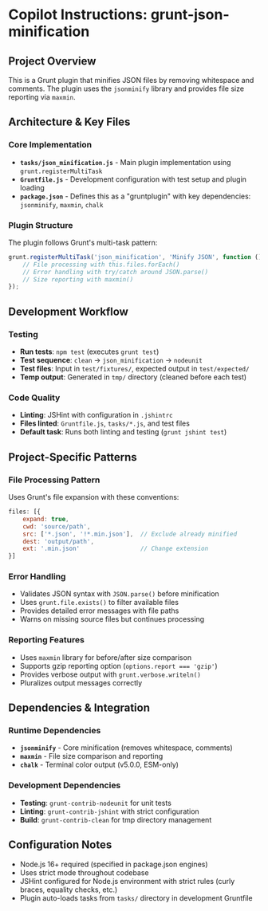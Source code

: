 # Copilot Instructions: grunt-json-minification

## Project Overview
This is a Grunt plugin that minifies JSON files by removing whitespace and comments. The plugin uses the `jsonminify` library and provides file size reporting via `maxmin`.

## Architecture & Key Files

### Core Implementation
- **`tasks/json_minification.js`** - Main plugin implementation using `grunt.registerMultiTask`
- **`Gruntfile.js`** - Development configuration with test setup and plugin loading
- **`package.json`** - Defines this as a "gruntplugin" with key dependencies: `jsonminify`, `maxmin`, `chalk`

### Plugin Structure
The plugin follows Grunt's multi-task pattern:
```javascript
grunt.registerMultiTask('json_minification', 'Minify JSON', function () {
    // File processing with this.files.forEach()
    // Error handling with try/catch around JSON.parse()
    // Size reporting with maxmin()
});
```

## Development Workflow

### Testing
- **Run tests**: `npm test` (executes `grunt test`)
- **Test sequence**: `clean` → `json_minification` → `nodeunit`
- **Test files**: Input in `test/fixtures/`, expected output in `test/expected/`
- **Temp output**: Generated in `tmp/` directory (cleaned before each test)

### Code Quality
- **Linting**: JSHint with configuration in `.jshintrc`
- **Files linted**: `Gruntfile.js`, `tasks/*.js`, and test files
- **Default task**: Runs both linting and testing (`grunt jshint test`)

## Project-Specific Patterns

### File Processing Pattern
Uses Grunt's file expansion with these conventions:
```javascript
files: [{
    expand: true,
    cwd: 'source/path',
    src: ['*.json', '!*.min.json'],  // Exclude already minified
    dest: 'output/path',
    ext: '.min.json'                 // Change extension
}]
```

### Error Handling
- Validates JSON syntax with `JSON.parse()` before minification
- Uses `grunt.file.exists()` to filter available files
- Provides detailed error messages with file paths
- Warns on missing source files but continues processing

### Reporting Features
- Uses `maxmin` library for before/after size comparison
- Supports gzip reporting option (`options.report === 'gzip'`)
- Provides verbose output with `grunt.verbose.writeln()`
- Pluralizes output messages correctly

## Dependencies & Integration

### Runtime Dependencies
- **`jsonminify`** - Core minification (removes whitespace, comments)
- **`maxmin`** - File size comparison and reporting
- **`chalk`** - Terminal color output (v5.0.0, ESM-only)

### Development Dependencies
- **Testing**: `grunt-contrib-nodeunit` for unit tests
- **Linting**: `grunt-contrib-jshint` with strict configuration
- **Build**: `grunt-contrib-clean` for tmp directory management

## Configuration Notes
- Node.js 16+ required (specified in package.json engines)
- Uses strict mode throughout codebase
- JSHint configured for Node.js environment with strict rules (curly braces, equality checks, etc.)
- Plugin auto-loads tasks from `tasks/` directory in development Gruntfile